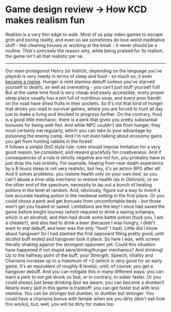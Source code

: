 # Game design review -> How KCD makes realism fun
Realism is a very thin edge to walk. Most of us play video games to escape grim and boring reality, and even so we sometimes do love weird meditative stuff - like cleaning houses or working at the kiosk - it never should be a routine. That's precisely the reason why, while being praised for its realism, the game isn't all that realistic per se. 

---
Our main protagonist Henry (or Indrich, depending on the language you've played) is very needy in terms of sleep and food - so much so, it even [became a meme](). Hunger is mild stamina debuff (unless you've starved yourself to death), as well as overeating - you can't just stuff yourself full! But at the same time food is very cheap and easily accessible, every proper sleep place usually has a pot full of nutritious soup, and every poor bandit on the road have dried fruits in their pockets. So it's not that kind of hunger that drives you mad in survival games, where you are forced to hunt all day just to make a living and blocked to progress further. On the contrary, food is a good little mechanic: there is a perk that gives you pretty substantial bonuses for being well-fed. And while NPC couldn't die from hunger, they most certainly eat regularly, which you can take to your advantage by poisoning the enemy camp. And I'm not even talking about economy gains you get from hunting rabbits in the forest!  
It follows a simple DnD style rule: rules should impose limitation for a very good reason, be consistent, and reward gracefully for creativeness. And if consequences of a rule is strictly negative are not fun, you probably have to just drop the rule entirely. For example, healing from near death experience by a 8 hours sleep is not very realistic, but hey, it's an action RPG after all! And it solves problems: you restore health only on your own bed, so you can't abuse a time-skip mechanic to restore health (as in Oblivion), or on the other end of the spectrum, necessity to lay out a bunch of healing potions in the level at random. And, obviously, figure out a way to invent a lore accurate healing potion in the medieval setting in the first place. Or you could chose a perk and get bonuses from uncomfortable beds - but those won't get you healed or saved. Limitations are the key!
I once had saved the game before knight tourney (which required to drink a saving schamps, which is an alcohol), and then had drunk some battle potion (fuck you, I am a cheater!), and also had to drink a beer (because I was hungry, I didn't want to stat debuff, and beer was the only "food" I had). Little did I know about hangover! So I had slashed the first opponent filling pretty good, until alcohol buff ended and hangover took it place. So here I was, with screen literally shaking against the strongest opponent yet. 
Could this situation have happened if not *stupid* save/drinkig/hunger mechanics? 
And drinking! Up to the halfway point of the buff, your Strength, Speech, Vitality and Charisma increase up to a maximum of +2 (which is very good for an early game, it's an equivalent of roughly 8 levels), until, of course, you get a hangover debuff. And you can mitigate this in many different ways: you can learn a perk to not get drunk so fast, or in contrary, to sober faster. Or you could always just keep drinking (but we aware, you can become a drunker!) 
Nearly every skill in this game is tradeoff: you can get faster but with less stamina. You can be stronger but dumber, or dumber but stronger. You could have a charisma bonus with female when are you dirty (don't ask how this works), but, well, you will be dirty for males too.